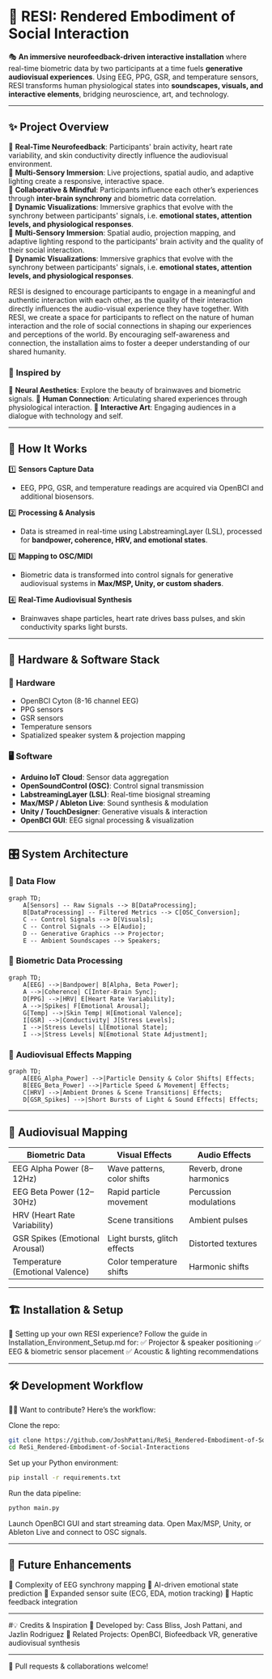 # 🚀 RESI: Rendered Embodiment of Social Interaction

🎭 **An immersive neurofeedback-driven interactive installation** where real-time biometric data by two participants at a time fuels **generative audiovisual experiences**. Using EEG, PPG, GSR, and temperature sensors, RESI transforms human physiological states into **soundscapes, visuals, and interactive elements**, bridging neuroscience, art, and technology.

---

## ✨ Project Overview

🔹 **Real-Time Neurofeedback**: Participants' brain activity, heart rate variability, and skin conductivity directly influence the audiovisual environment.  
🔹 **Multi-Sensory Immersion**: Live projections, spatial audio, and adaptive lighting create a responsive, interactive space.  
🔹 **Collaborative & Mindful**: Participants influence each other’s experiences through **inter-brain synchrony** and biometric data correlation.  
🔹 **Dynamic Visualizations**: Immersive graphics that evolve with the synchrony between participants' signals, i.e. **emotional states, attention levels, and physiological responses**.  
🔹 **Multi-Sensory Immersion**: Spatial audio, projection mapping, and adaptive lighting respond to the participants' brain activity and the quality of their social interaction.  
🔹 **Dynamic Visualizations**: Immersive graphics that evolve with the synchrony between participants' signals, i.e. **emotional states, attention levels, and physiological responses**.

RESI is designed to encourage participants to engage in a meaningful and authentic interaction with each other, as the quality of their interaction directly influences the audio-visual experience they have together. With RESI, we create a space for participants to reflect on the nature of human interaction and the role of social connections in shaping our experiences and perceptions of the world. By encouraging self-awareness and connection, the installation aims to foster a deeper understanding of our shared humanity.

### 🎨 **Inspired by**

🔹 **Neural Aesthetics**: Explore the beauty of brainwaves and biometric signals.
🔹 **Human Connection**: Articulating shared experiences through physiological interaction.
🔹 **Interactive Art**: Engaging audiences in a dialogue with technology and self.

---

## 🧠 How It Works

1️⃣ **Sensors Capture Data**

- EEG, PPG, GSR, and temperature readings are acquired via OpenBCI and additional biosensors.

2️⃣ **Processing & Analysis**

- Data is streamed in real-time using LabstreamingLayer (LSL), processed for **bandpower, coherence, HRV, and emotional states**.

3️⃣ **Mapping to OSC/MIDI**

- Biometric data is transformed into control signals for generative audiovisual systems in **Max/MSP, Unity, or custom shaders**.

4️⃣ **Real-Time Audiovisual Synthesis**

- Brainwaves shape particles, heart rate drives bass pulses, and skin conductivity sparks light bursts.

---

## 🔧 Hardware & Software Stack

### 💾 **Hardware**

- OpenBCI Cyton (8-16 channel EEG)
- PPG sensors
- GSR sensors
- Temperature sensors
- Spatialized speaker system & projection mapping

### 🖥 **Software**

- **Arduino IoT Cloud**: Sensor data aggregation
- **OpenSoundControl (OSC)**: Control signal transmission
- **LabstreamingLayer (LSL)**: Real-time biosignal streaming
- **Max/MSP / Ableton Live**: Sound synthesis & modulation
- **Unity / TouchDesigner**: Generative visuals & interaction
- **OpenBCI GUI**: EEG signal processing & visualization

---

## 🎛️ System Architecture

### 📡 **Data Flow**

```mermaid
graph TD;
    A[Sensors] -- Raw Signals --> B[DataProcessing];
    B[DataProcessing] -- Filtered Metrics --> C[OSC_Conversion];
    C -- Control Signals --> D[Visuals];
    C -- Control Signals --> E[Audio];
    D -- Generative Graphics --> Projector;
    E -- Ambient Soundscapes --> Speakers;
```

### 🧬 **Biometric Data Processing**

```mermaid
graph TD;
    A[EEG] -->|Bandpower| B[Alpha, Beta Power];
    A -->|Coherence| C[Inter-Brain Sync];
    D[PPG] -->|HRV| E[Heart Rate Variability];
    A -->|Spikes| F[Emotional Arousal];
    G[Temp] -->|Skin Temp| H[Emotional Valence];
    I[GSR] -->|Conductivity| J[Stress Levels];
    I -->|Stress Levels| L[Emotional State];
    I -->|Stress Levels| N[Emotional State Adjustment];
```

### 🎨 **Audiovisual Effects Mapping**

```mermaid
graph TD;
    A[EEG_Alpha_Power] -->|Particle Density & Color Shifts| Effects;
    B[EEG_Beta_Power] -->|Particle Speed & Movement| Effects;
    C[HRV] -->|Ambient Drones & Scene Transitions| Effects;
    D[GSR_Spikes] -->|Short Bursts of Light & Sound Effects| Effects;
```

---

## 🎨 Audiovisual Mapping

| Biometric Data                  | Visual Effects               | Audio Effects           |
| ------------------------------- | ---------------------------- | ----------------------- |
| EEG Alpha Power (8–12Hz)        | Wave patterns, color shifts  | Reverb, drone harmonics |
| EEG Beta Power (12–30Hz)        | Rapid particle movement      | Percussion modulations  |
| HRV (Heart Rate Variability)    | Scene transitions            | Ambient pulses          |
| GSR Spikes (Emotional Arousal)  | Light bursts, glitch effects | Distorted textures      |
| Temperature (Emotional Valence) | Color temperature shifts     | Harmonic shifts         |

---

## 🏗️ Installation & Setup

🚀 Setting up your own RESI experience? Follow the guide in Installation_Environment_Setup.md for:
✅ Projector & speaker positioning
✅ EEG & biometric sensor placement
✅ Acoustic & lighting recommendations

---

## 🛠️ Development Workflow

👨‍💻 Want to contribute? Here’s the workflow:

Clone the repo:

```sh
git clone https://github.com/JoshPattani/ReSi_Rendered-Embodiment-of-Social-Interactions.git
cd ReSi_Rendered-Embodiment-of-Social-Interactions
```

Set up your Python environment:

```sh
pip install -r requirements.txt
```

Run the data pipeline:

```sh
python main.py
```

Launch OpenBCI GUI and start streaming data.
Open Max/MSP, Unity, or Ableton Live and connect to OSC signals.

---

## 🤯 Future Enhancements

🔮 Complexity of EEG synchrony mapping
🔮 AI-driven emotional state prediction
🔮 Expanded sensor suite (ECG, EDA, motion tracking)
🔮 Haptic feedback integration

---

#💡 Credits & Inspiration
🚀 Developed by: Cass Bliss, Josh Pattani, and Jazlin Rodriguez
🔗 Related Projects: OpenBCI, Biofeedback VR, generative audiovisual synthesis

---

🙌 Pull requests & collaborations welcome!
